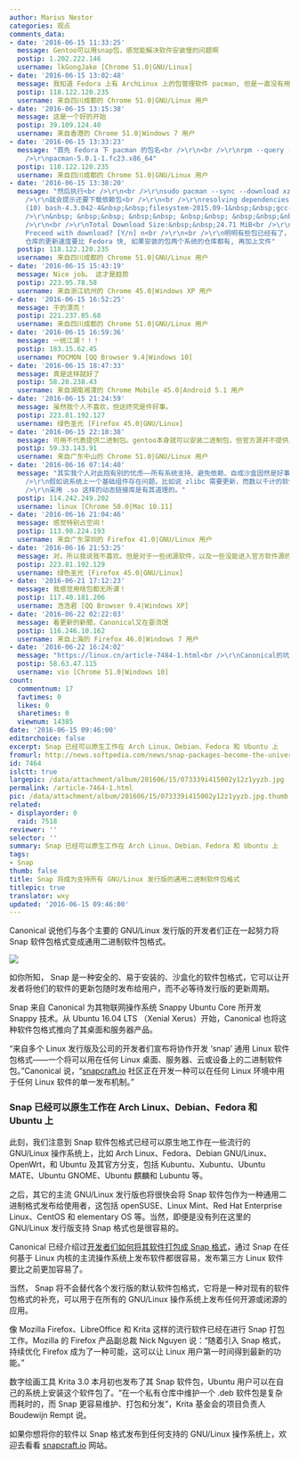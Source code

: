 ```yaml
---
author: Marius Nestor
categories: 观点
comments_data:
- date: '2016-06-15 11:33:25'
  message: Gentoo可以用snap包，感觉能解决软件安装慢的问题啊
  postip: 1.202.222.146
  username: lkGongJake [Chrome 51.0|GNU/Linux]
- date: '2016-06-15 13:02:48'
  message: 我知道 Fedora 上有 ArchLinux 上的包管理软件 pacman, 但是一直没有用过， 因为担心可能会和 yum/dnf 有冲突。
  postip: 118.122.120.235
  username: 来自四川成都的 Chrome 51.0|GNU/Linux 用户
- date: '2016-06-15 13:15:38'
  message: 这是一个好的开始
  postip: 39.109.124.40
  username: 来自香港的 Chrome 51.0|Windows 7 用户
- date: '2016-06-15 13:33:23'
  message: "首先 Fedora 下 pacman 的包名<br />\r\n<br />\r\nrpm --query --file $(which pacman)<br
    />\r\npacman-5.0.1-1.fc23.x86_64"
  postip: 118.122.120.235
  username: 来自四川成都的 Chrome 51.0|GNU/Linux 用户
- date: '2016-06-15 13:38:20'
  message: "然后执行<br />\r\n<br />\r\nsudo pacman --sync --download xz<br />\r\n<br
    />\r\n就会提示还要下载依赖包<br />\r\n<br />\r\nresolving dependencies...<br />\r\n<br />\r\nPackages
    (10) bash-4.3.042-4&nbsp;&nbsp;filesystem-2015.09-1&nbsp;&nbsp;gcc-libs-5.3.0-3&nbsp;&nbsp;glibc-2.22-3&nbsp;&nbsp;iana-etc-20151016-1<br
    />\r\n&nbsp; &nbsp;&nbsp; &nbsp;&nbsp; &nbsp;&nbsp; &nbsp;&nbsp;&nbsp;linux-api-headers-4.1.4-1&nbsp;&nbsp;ncurses-6.0-4&nbsp;&nbsp;readline-6.3.008-3&nbsp;&nbsp;tzdata-2015g-1&nbsp;&nbsp;xz-5.2.2-1<br
    />\r\n<br />\r\nTotal Download Size:&nbsp;&nbsp;24.71 MiB<br />\r\n<br />\r\n::
    Proceed with download? [Y/n] n<br />\r\n<br />\r\n明明有些包已经有了，给人的感觉是重建系统, 而且 ArchLinux
    仓库的更新速度要比 Fedora 快, 如果安装的包两个系统的仓库都有, 再加上文件"
  postip: 118.122.120.235
  username: 来自四川成都的 Chrome 51.0|GNU/Linux 用户
- date: '2016-06-15 15:43:19'
  message: Nice job。 这才是趋势
  postip: 223.95.78.58
  username: 来自浙江杭州的 Chrome 45.0|Windows XP 用户
- date: '2016-06-15 16:52:25'
  message: 干的漂亮！
  postip: 221.237.85.68
  username: 来自四川成都的 Chrome 51.0|GNU/Linux 用户
- date: '2016-06-15 16:59:36'
  message: 一统江湖！！！
  postip: 183.15.62.45
  username: POCMON [QQ Browser 9.4|Windows 10]
- date: '2016-06-15 18:47:33'
  message: 真是这样就好了
  postip: 58.20.238.43
  username: 来自湖南湘潭的 Chrome Mobile 45.0|Android 5.1 用户
- date: '2016-06-15 21:24:59'
  message: 虽然我个人不喜欢，但这终究是件好事。
  postip: 223.81.192.127
  username: 绿色圣光 [Firefox 45.0|GNU/Linux]
- date: '2016-06-15 22:18:38'
  message: 可用不代表提供二进制包。gentoo本身就可以安装二进制包，但官方源并不提供二进制包。所有，这都是给第三方软件提供的一个安装包发行方式吧。
  postip: 59.33.143.91
  username: 来自广东中山的 Chrome 51.0|GNU/Linux 用户
- date: '2016-06-16 07:14:40'
  message: "其实我个人对此抱有别的忧虑——所有系统支持、避免依赖、自成沙盒固然是好事，但是问题也就在这里了。<br />\r\n由于将所有的依赖都打包到软件包内——从某种意义上和容器差不多，但是这样系统中就存在很多冗余的组件了。<br
    />\r\n假如说系统上一个基础组件存在问题，比如说 zlibc 需要更新，而数以千计的软件包都分别打包了不同版本的 zlibc ，那么更新的时候，难道这几千个都要更新一遍吗？虽然说原来的情况下，由于依赖的原因，也大多需要更新，但是至少不用重复更新一样的组件。<br
    />\r\n采用 .so 这样的动态链接库是有其道理的。"
  postip: 114.242.249.202
  username: linux [Chrome 50.0|Mac 10.11]
- date: '2016-06-16 21:04:46'
  message: 感觉特别占空间！
  postip: 113.98.224.193
  username: 来自广东深圳的 Firefox 41.0|GNU/Linux 用户
- date: '2016-06-16 21:53:25'
  message: 对。所以我说我不喜欢。但是对于一些闭源软件，以及一些没能进入官方软件源的软件，官方可以提供这种软件包方便用户安装。
  postip: 223.81.192.129
  username: 绿色圣光 [Firefox 45.0|GNU/Linux]
- date: '2016-06-21 17:12:23'
  message: 我感觉用啥包都无所谓！
  postip: 117.40.181.206
  username: 浩浩君 [QQ Browser 9.4|Windows XP]
- date: '2016-06-22 02:22:03'
  message: 看更新的新聞，Canonical又在耍流氓
  postip: 116.246.10.162
  username: 来自上海的 Firefox 46.0|Windows 7 用户
- date: '2016-06-22 16:24:02'
  message: "https://linux.cn/article-7484-1.html<br />\r\nCanonical的坑，很深"
  postip: 58.63.47.115
  username: vio [Chrome 51.0|Windows 10]
count:
  commentnum: 17
  favtimes: 0
  likes: 0
  sharetimes: 0
  viewnum: 14385
date: '2016-06-15 09:46:00'
editorchoice: false
excerpt: Snap 已经可以原生工作在 Arch Linux、Debian、Fedora 和 Ubuntu 上
fromurl: http://news.softpedia.com/news/snap-packages-become-the-universal-binary-format-for-all-gnu-linux-distributions-505241.shtml
id: 7464
islctt: true
largepic: /data/attachment/album/201606/15/073339i415002y12z1yyzb.jpg
permalink: /article-7464-1.html
pic: /data/attachment/album/201606/15/073339i415002y12z1yyzb.jpg.thumb.jpg
related:
- displayorder: 0
  raid: 7518
reviewer: ''
selector: ''
summary: Snap 已经可以原生工作在 Arch Linux、Debian、Fedora 和 Ubuntu 上
tags:
- Snap
thumb: false
title: Snap 将成为支持所有 GNU/Linux 发行版的通用二进制软件包格式
titlepic: true
translator: wxy
updated: '2016-06-15 09:46:00'
---
```


Canonical 说他们与各个主要的 GNU/Linux 发行版的开发者们正在一起努力将 Snap 软件包格式变成通用二进制软件包格式。


![](/data/attachment/album/201606/15/073339i415002y12z1yyzb.jpg)


如你所知， Snap 是一种安全的、易于安装的、沙盒化的软件包格式，它可以让开发者将他们的软件的更新包随时发布给用户，而不必等待发行版的更新周期。


Snap 来自 Canonical 为其物联网操作系统 Snappy Ubuntu Core 所开发 Snappy 技术。从 Ubuntu 16.04 LTS （Xenial Xerus）开始，Canonical 也将这种软件包格式推向了其桌面和服务器产品。


“来自多个 Linux 发行版及公司的开发者们宣布将协作开发 ‘snap’ 通用 Linux 软件包格式——一个将可以用在任何 Linux 桌面、服务器、云或设备上的二进制软件包。”Canonical 说，“[snapcraft.io](http://snapcraft.io/) 社区正在开发一种可以在任何 Linux 环境中用于任何 Linux 软件的单一发布机制。”


### Snap 已经可以原生工作在 Arch Linux、Debian、Fedora 和 Ubuntu 上


此刻，我们注意到 Snap 软件包格式已经可以原生地工作在一些流行的 GNU/Linux 操作系统上，比如 Arch Linux、Fedora、Debian GNU/Linux、OpenWrt，和 Ubuntu 及其官方分支，包括 Kubuntu、Xubuntu、Ubuntu MATE、Ubuntu GNOME、Ubuntu 麒麟和 Lubuntu 等。


之后，其它的主流 GNU/Linux 发行版也将很快会将 Snap 软件包作为一种通用二进制格式发布给使用者，这包括 openSUSE、Linux Mint、Red Hat Enterprise Linux、CentOS 和 elementary OS 等。当然，即便是没有列在这里的 GNU/Linux 发行版支持 Snap 格式也是很容易的。


Canonical 已经介绍过[开发者们如何将其软件打包成 Snap 格式](/article-7441-1.html)，通过 Snap 在任何基于 Linux 内核的主流操作系统上发布软件都很容易，发布第三方 Linux 软件要比之前更加容易了。


当然， Snap 将不会替代各个发行版的默认软件包格式，它将是一种对现有的软件包格式的补充，可以用于在所有的 GNU/Linux 操作系统上发布任何开源或闭源的应用。


像 Mozilla Firefox、LibreOffice 和 Krita 这样的流行软件已经在进行 Snap 打包工作。Mozilla 的 Firefox 产品副总裁 Nick Nguyen 说：“随着引入 Snap 格式，持续优化 Firefox 成为了一种可能，这可以让 Linux 用户第一时间得到最新的功能。”


数字绘画工具 Krita 3.0 本月初也发布了其 Snap 软件包，Ubuntu 用户可以在自己的系统上安装这个软件包了。“在一个私有仓库中维护一个 .deb 软件包是复杂而耗时的，而 Snap 更容易维护、打包和分发”，Krita 基金会的项目负责人 Boudewijn Rempt 说。


如果你想将你的软件以 Snap 格式发布到任何支持的 GNU/Linux 操作系统上，欢迎去看看 [snapcraft.io](http://snapcraft.io/) 网站。